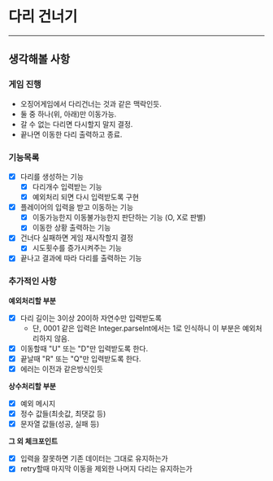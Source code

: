 # 다리 건너기

---   

## 생각해볼 사항

### 게임 진행

- 오징어게임에서 다리건너는 것과 같은 맥락인듯.
- 둘 중 하나(위, 아래)만 이동가능.
- 갈 수 없는 다리면 다시할지 말지 결정.
- 끝나면 이동한 다리 출력하고 종료.

### 기능목록

- [x] 다리를 생성하는 기능
  - [x] 다리개수 입력받는 기능
  - [x] 예외처리 되면 다시 입력받도록 구현
- [x] 플레이어의 입력을 받고 이동하는 기능
  - [x] 이동가능한지 이동불가능한지 판단하는 기능 (O, X로 판별)
  - [x] 이동한 상황 출력하는 기능
- [x] 건너다 실패하면 게임 재시작할지 결정
  - [x] 시도횟수를 증가시켜주는 기능
- [x] 끝나고 결과에 따라 다리를 출력하는 기능

### 추가적인 사항

**예외처리할 부분**
- [x] 다리 길이는 3이상 20이하 자연수만 입력받도록
  - 단, 0001 같은 입력은 Integer.parseInt에서는 1로 인식하니 이 부분은 예외처리하지 않음.
- [x] 이동할때 "U" 또는 "D"만 입력받도록 한다.
- [x] 끝날때 "R" 또는 "Q"만 입력받도록 한다.
- [x] 에러는 이전과 같은방식인듯

**상수처리할 부분**

- [x] 예외 메시지
- [x] 정수 값들(최솟값, 최댓값 등)
- [x] 문자열 값들(성공, 실패 등)

**그 외 체크포인트**

- [x] 입력을 잘못하면 기존 데이터는 그대로 유지하는가
- [x] retry할때 마지막 이동을 제외한 나머지 다리는 유지하는가